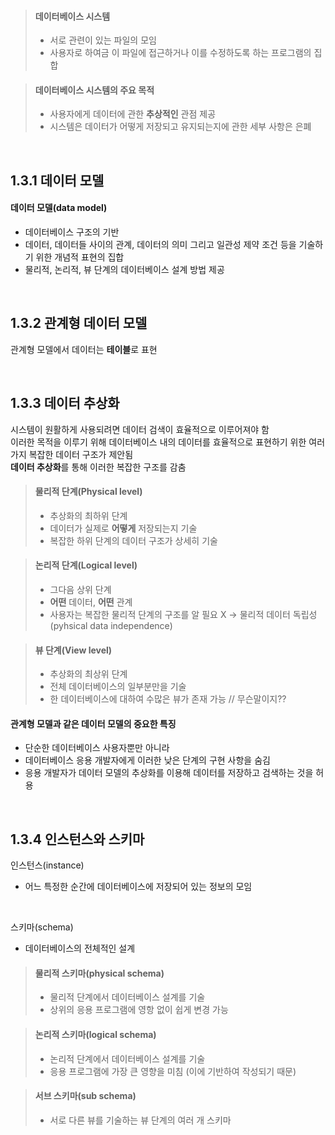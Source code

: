 > #### 데이터베이스 시스템
> - 서로 관련이 있는 파일의 모임
> - 사용자로 하여금 이 파일에 접근하거나 이를 수정하도록 하는 프로그램의 집합

> #### 데이터베이스 시스템의 주요 목적
> - 사용자에게 데이터에 관한 **추상적인** 관점 제공
> - 시스템은 데이터가 어떻게 저장되고 유지되는지에 관한 세부 사항은 은폐
<br>

## 1.3.1 데이터 모델
#### 데이터 모델(data model)
- 데이터베이스 구조의 기반
- 데이터, 데이터들 사이의 관계, 데이터의 의미 그리고 일관성 제약 조건 등을 기술하기 위한 개념적 표현의 집합
- 물리적, 논리적, 뷰 단계의 데이터베이스 설계 방법 제공

<br>

## 1.3.2 관계형 데이터 모델
관계형 모델에서 데이터는 **테이블**로 표현

<br>

## 1.3.3 데이터 추상화
시스템이 원활하게 사용되려면 데이터 검색이 효율적으로 이루어져야 함  
이러한 목적을 이루기 위해 데이터베이스 내의 데이터를 효율적으로 표현하기 위한 여러 가지 복잡한 데이터 구조가 제안됨  
**데이터 추상화**를 통해 이러한 복잡한 구조를 감춤

> #### 물리적 단계(Physical level)
> - 추상화의 최하위 단계
> - 데이터가 실제로 **어떻게** 저장되는지 기술
> - 복잡한 하위 단계의 데이터 구조가 상세히 기술

> #### 논리적 단계(Logical level)
> - 그다음 상위 단계
> - **어떤** 데이터, **어떤** 관계
> - 사용자는 복잡한 물리적 단계의 구조를 알 필요 X &rarr; 물리적 데이터 독립성(pyhsical data independence)

> #### 뷰 단계(View level)
> - 추상화의 최상위 단계
> - 전체 데이터베이스의 일부분만을 기술
> - 한 데이터베이스에 대하여 수많은 뷰가 존재 가능  // 무슨말이지??

#### 관계형 모델과 같은 데이터 모델의 중요한 특징
- 단순한 데이터베이스 사용자뿐만 아니라
- 데이터베이스 응용 개발자에게 이러한 낮은 단계의 구현 사항을 숨김
- 응용 개발자가 데이터 모델의 추상화를 이용해 데이터를 저장하고 검색하는 것을 허용

<br>

## 1.3.4 인스턴스와 스키마
인스턴스(instance)
- 어느 특정한 순간에 데이터베이스에 저장되어 있는 정보의 모임
<br>

스키마(schema)
- 데이터베이스의 전체적인 설계
> #### 물리적 스키마(physical schema)
> - 물리적 단계에서 데이터베이스 설계를 기술
> - 상위의 응용 프로그램에 영항 없이 쉽게 변경 가능

> #### 논리적 스키마(logical schema)
> - 논리적 단계에서 데이터베이스 설계를 기술
> - 응용 프로그램에 가장 큰 영향을 미침 (이에 기반하여 작성되기 때문)

> #### 서브 스키마(sub schema)
> - 서로 다른 뷰를 기술하는 뷰 단계의 여러 개 스키마

